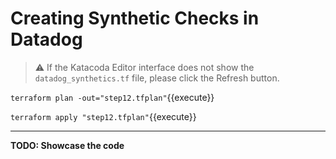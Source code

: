 # Creating Synthetic Checks in Datadog

> ⚠️ If the Katacoda Editor interface does not show the `datadog_synthetics.tf` file, please click the <i class="fa fa-sync"></i> Refresh button.

`terraform plan -out="step12.tfplan"`{{execute}}

`terraform apply "step12.tfplan"`{{execute}}

---

**TODO: Showcase the code**
